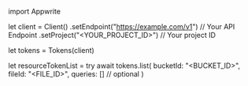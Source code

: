 import Appwrite

let client = Client()
    .setEndpoint("https://example.com/v1") // Your API Endpoint
    .setProject("<YOUR_PROJECT_ID>") // Your project ID

let tokens = Tokens(client)

let resourceTokenList = try await tokens.list(
    bucketId: "<BUCKET_ID>",
    fileId: "<FILE_ID>",
    queries: [] // optional
)

